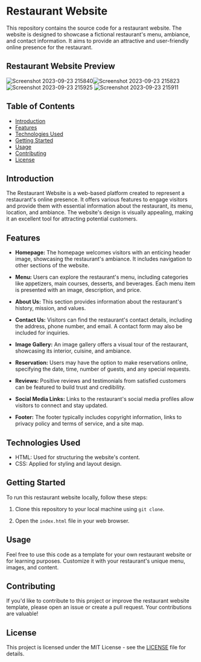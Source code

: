 # Restaurant Website

This repository contains the source code for a restaurant website. The website is designed to showcase a fictional restaurant's menu, ambiance, and contact information. It aims to provide an attractive and user-friendly online presence for the restaurant.

## Restaurant Website Preview
![Screenshot 2023-09-23 215840](https://github.com/YawBoah/Restaurant-Website/assets/126890146/3b66c062-baf0-44db-bc72-19ed75f54bc4)![Screenshot 2023-09-23 215823](https://github.com/YawBoah/Restaurant-Website/assets/126890146/e8b9bd77-d522-4677-96b4-9036ed8d872b)
![Screenshot 2023-09-23 215925](https://github.com/YawBoah/Restaurant-Website/assets/126890146/db40f7fc-26c8-46b4-b630-76d40281d2ff)
![Screenshot 2023-09-23 215911](https://github.com/YawBoah/Restaurant-Website/assets/126890146/f8851d33-1d6e-46ad-a640-d39e5adfbcda)


## Table of Contents
- [Introduction](#introduction)
- [Features](#features)
- [Technologies Used](#technologies-used)
- [Getting Started](#getting-started)
- [Usage](#usage)
- [Contributing](#contributing)
- [License](#license)

## Introduction

The Restaurant Website is a web-based platform created to represent a restaurant's online presence. It offers various features to engage visitors and provide them with essential information about the restaurant, its menu, location, and ambiance. The website's design is visually appealing, making it an excellent tool for attracting potential customers.

## Features

- **Homepage:** The homepage welcomes visitors with an enticing header image, showcasing the restaurant's ambiance. It includes navigation to other sections of the website.

- **Menu:** Users can explore the restaurant's menu, including categories like appetizers, main courses, desserts, and beverages. Each menu item is presented with an image, description, and price.

- **About Us:** This section provides information about the restaurant's history, mission, and values.

- **Contact Us:** Visitors can find the restaurant's contact details, including the address, phone number, and email. A contact form may also be included for inquiries.

- **Image Gallery:** An image gallery offers a visual tour of the restaurant, showcasing its interior, cuisine, and ambiance.

- **Reservation:** Users may have the option to make reservations online, specifying the date, time, number of guests, and any special requests.

- **Reviews:** Positive reviews and testimonials from satisfied customers can be featured to build trust and credibility.

- **Social Media Links:** Links to the restaurant's social media profiles allow visitors to connect and stay updated.

- **Footer:** The footer typically includes copyright information, links to privacy policy and terms of service, and a site map.

## Technologies Used

- HTML: Used for structuring the website's content.
- CSS: Applied for styling and layout design.

## Getting Started

To run this restaurant website locally, follow these steps:

1. Clone this repository to your local machine using `git clone`.

2. Open the `index.html` file in your web browser.

## Usage

Feel free to use this code as a template for your own restaurant website or for learning purposes. Customize it with your restaurant's unique menu, images, and content.

## Contributing

If you'd like to contribute to this project or improve the restaurant website template, please open an issue or create a pull request. Your contributions are valuable!

## License

This project is licensed under the MIT License - see the [LICENSE](LICENSE) file for details.
